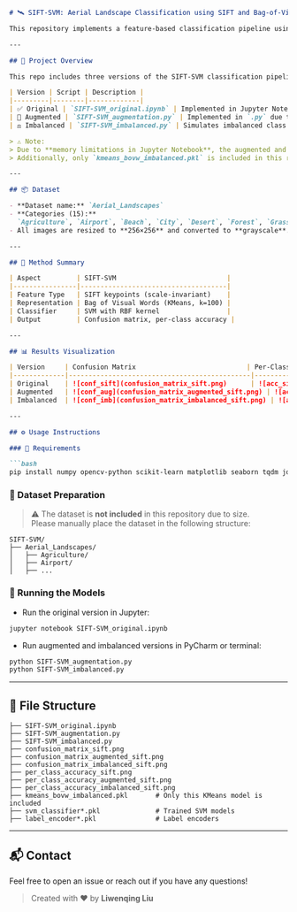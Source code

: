 ```markdown
# 🛰️ SIFT-SVM: Aerial Landscape Classification using SIFT and Bag-of-Visual-Words

This repository implements a feature-based classification pipeline using **SIFT descriptors**, **Bag-of-Visual-Words (BoVW)** representation, and an **SVM classifier** for classifying aerial images into 15 categories.

---

## 📁 Project Overview

This repo includes three versions of the SIFT-SVM classification pipeline:

| Version | Script | Description |
|---------|--------|-------------|
| ✅ Original | `SIFT-SVM_original.ipynb` | Implemented in Jupyter Notebook |
| 🧪 Augmented | `SIFT-SVM_augmentation.py` | Implemented in `.py` due to Jupyter memory issues |
| ⚖️ Imbalanced | `SIFT-SVM_imbalanced.py` | Simulates imbalanced class distribution, also `.py` |

> ⚠️ Note:  
> Due to **memory limitations in Jupyter Notebook**, the augmented and imbalanced versions were implemented and executed in **PyCharm** using `.py` scripts.  
> Additionally, only `kmeans_bovw_imbalanced.pkl` is included in this repository, as the other KMeans models exceeded GitHub's 25MB file upload limit.

---

## 📦 Dataset

- **Dataset name:** `Aerial_Landscapes`
- **Categories (15):**  
  `Agriculture`, `Airport`, `Beach`, `City`, `Desert`, `Forest`, `Grassland`, `Highway`, `Lake`, `Mountain`, `Parking`, `Port`, `Railway`, `Residential`, `River`
- All images are resized to **256×256** and converted to **grayscale**.

---

## 🧠 Method Summary

| Aspect         | SIFT-SVM                            |
|----------------|-------------------------------------|
| Feature Type   | SIFT keypoints (scale-invariant)    |
| Representation | Bag of Visual Words (KMeans, k=100) |
| Classifier     | SVM with RBF kernel                 |
| Output         | Confusion matrix, per-class accuracy |

---

## 📊 Results Visualization

| Version     | Confusion Matrix                            | Per-Class Accuracy                            |
|-------------|----------------------------------------------|-----------------------------------------------|
| Original    | ![conf_sift](confusion_matrix_sift.png)      | ![acc_sift](per_class_accuracy_sift.png)      |
| Augmented   | ![conf_aug](confusion_matrix_augmented_sift.png) | ![acc_aug](per_class_accuracy_augmented_sift.png) |
| Imbalanced  | ![conf_imb](confusion_matrix_imbalanced_sift.png) | ![acc_imb](per_class_accuracy_imbalanced_sift.png) |

---

## ⚙️ Usage Instructions

### 🔧 Requirements

```bash
pip install numpy opencv-python scikit-learn matplotlib seaborn tqdm joblib
```

### 📁 Dataset Preparation

> ⚠️ The dataset is **not included** in this repository due to size.  
> Please manually place the dataset in the following structure:

```
SIFT-SVM/
├── Aerial_Landscapes/
│   ├── Agriculture/
│   ├── Airport/
│   ├── ...
```

### 🚀 Running the Models

- Run the original version in Jupyter:

```bash
jupyter notebook SIFT-SVM_original.ipynb
```

- Run augmented and imbalanced versions in PyCharm or terminal:

```bash
python SIFT-SVM_augmentation.py
python SIFT-SVM_imbalanced.py
```

---

## 📁 File Structure

```
├── SIFT-SVM_original.ipynb
├── SIFT-SVM_augmentation.py
├── SIFT-SVM_imbalanced.py
├── confusion_matrix_sift.png
├── confusion_matrix_augmented_sift.png
├── confusion_matrix_imbalanced_sift.png
├── per_class_accuracy_sift.png
├── per_class_accuracy_augmented_sift.png
├── per_class_accuracy_imbalanced_sift.png
├── kmeans_bovw_imbalanced.pkl       # Only this KMeans model is included
├── svm_classifier*.pkl              # Trained SVM models
├── label_encoder*.pkl               # Label encoders
```

---

## 📬 Contact

Feel free to open an issue or reach out if you have any questions!

> Created with ❤️ by **Liwenqing Liu**
